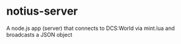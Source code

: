 # notius-server

A node.js app (server) that connects to DCS:World via mint.lua and broadcasts a JSON object
